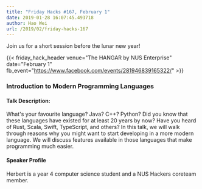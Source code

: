 ```yaml
---
title: "Friday Hacks #167, February 1"
date: 2019-01-28 16:07:45.493718
author: Hao Wei
url: /2019/02/friday-hacks-167
---
```


Join us for a short session before the lunar new year!

{{< friday_hack_header
    venue="The HANGAR by NUS Enterprise"
    date="February 1"
    fb_event="https://www.facebook.com/events/281946839165322/" >}}


### Introduction to Modern Programming Languages

#### Talk Description:

What's your favourite language? Java? C++? Python? Did you know that these languages have existed for at least 20 years by now? Have you heard of Rust, Scala, Swift, TypeScript, and others? In this talk, we will walk through reasons why you might want to start developing in a more modern language. We will discuss features available in those languages that make programming much easier.

#### Speaker Profile

Herbert is a year 4 computer science student and a NUS Hackers coreteam member.


